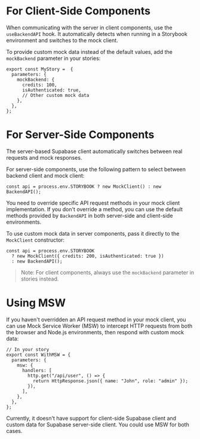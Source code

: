 # For Client-Side Components

When communicating with the server in client components, use the `useBackendAPI` hook. It automatically detects when running in a Storybook environment and switches to the mock client.

To provide custom mock data instead of the default values, add the `mockBackend` parameter in your stories:

```tsx
export const MyStory =  {
  parameters: {
    mockBackend: {
      credits: 100,
      isAuthenticated: true,
      // Other custom mock data
    },
  },
};
```

# For Server-Side Components

The server-based Supabase client automatically switches between real requests and mock responses.

For server-side components, use the following pattern to select between backend client and mock client:

```tsx
const api = process.env.STORYBOOK ? new MockClient() : new BackendAPI();
```

You need to override specific API request methods in your mock client implementation. If you don't override a method, you can use the default methods provided by `BackendAPI` in both server-side and client-side environments.

To use custom mock data in server components, pass it directly to the `MockClient` constructor:

```tsx
const api = process.env.STORYBOOK
  ? new MockClient({ credits: 200, isAuthenticated: true })
  : new BackendAPI();
```

> Note: For client components, always use the `mockBackend` parameter in stories instead.

# Using MSW

If you haven't overridden an API request method in your mock client, you can use Mock Service Worker (MSW) to intercept HTTP requests from both the browser and Node.js environments, then respond with custom mock data:

```tsx
// In your story
export const WithMSW = {
  parameters: {
    msw: {
      handlers: [
        http.get("/api/user", () => {
          return HttpResponse.json({ name: "John", role: "admin" });
        }),
      ],
    },
  },
};
```

Currently, it doesn't have support for client-side Supabase client and custom data for Supabase server-side client. You could use MSW for both cases.
